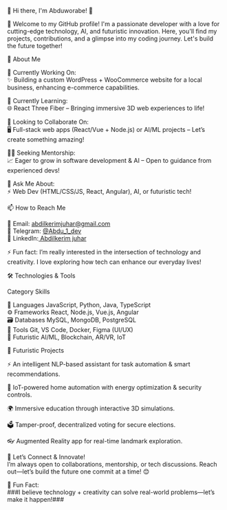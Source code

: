 👋 Hi there, I'm Abduworabe! 🤖  

🚀 Welcome to my GitHub profile! I'm a passionate developer with a love for cutting-edge technology, AI, and futuristic innovation. Here, you'll find my projects, contributions, and a glimpse into my coding journey. Let's build the future together!  

 🔭 About Me  

🤖 Currently Working On:  
✨ Building a custom WordPress + WooCommerce website for a local business, enhancing e-commerce capabilities.  

🧠 Currently Learning:  
🌐 React Three Fiber – Bringing immersive 3D web experiences to life!  

🤝 Looking to Collaborate On:  
🖥 Full-stack web apps (React/Vue + Node.js) or AI/ML projects – Let’s create something amazing!  

🧑‍🎓 Seeking Mentorship:  
📈 Eager to grow in software development & AI – Open to guidance from experienced devs!  

💬 Ask Me About:  
⚡️ Web Dev (HTML/CSS/JS, React, Angular), AI, or futuristic tech!  


📫 How to Reach Me  

📧 Email: [abdilkerimjuhar@gmail.com](mailto:abdilkerimjuhar@gmail.com)  
📱 Telegram: [@Abdu_1_dev](https://t.me/Abdu_1_dev)  
🔗 LinkedIn:[ Abdilkerim juhar](https://www.linkedin.com/in/abdilkerim-juhar-513b01360?utm_source=share&utm_campaign=share_via&utm_content=profile&utm_medium=android_app)


⚡ Fun fact: I’m really interested in the intersection of technology and creativity. I love exploring how tech can enhance our everyday lives!

🛠️ Technologies & Tools  

 Category       Skills                                                                 

🤖 Languages   JavaScript, Python, Java, TypeScript                                     
⚙️ Frameworks  React, Node.js, Vue.js, Angular                                          
🗃️ Databases   MySQL, MongoDB, PostgreSQL                                               
🔧 Tools       Git, VS Code, Docker, Figma (UI/UX)                                      
🚀 Futuristic  AI/ML, Blockchain, AR/VR, IoT                                            


  
🌟 Futuristic Projects  

⚡️ An intelligent NLP-based assistant for task automation & smart recommendations.  

🔐 IoT-powered home automation with energy optimization & security controls.  

🌍 Immersive education through interactive 3D simulations.  
 
🗳️ Tamper-proof, decentralized voting for secure elections.  
  
👓 Augmented Reality app for real-time landmark exploration.  



 🚀 Let’s Connect & Innovate!  
I’m always open to collaborations, mentorship, or tech discussions. Reach out—let’s build the future one commit at a time! 😊  


 🔮 Fun Fact:  
###I believe technology + creativity can solve real-world problems—let’s make it happen!### 
